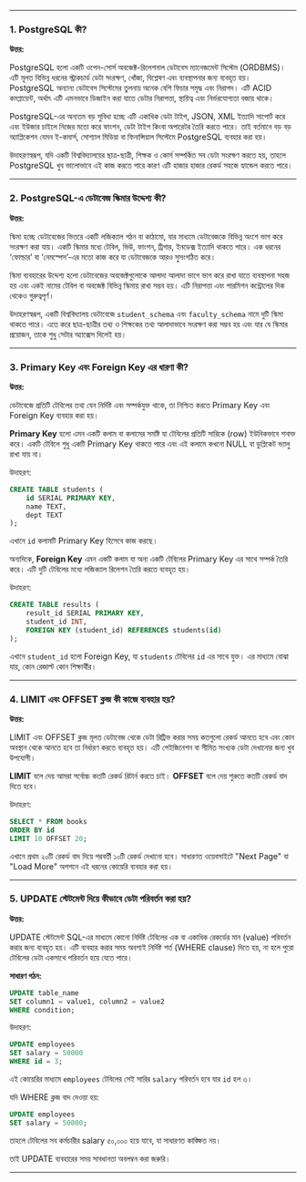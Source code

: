 
---

### 1. **PostgreSQL কী?**

**উত্তর:**

PostgreSQL হলো একটি ওপেন-সোর্স অবজেক্ট-রিলেশনাল ডেটাবেস ম্যানেজমেন্ট সিস্টেম (ORDBMS)। এটি মূলত বিভিন্ন ধরনের স্ট্রাকচার্ড ডেটা সংরক্ষণ, খোঁজা, বিশ্লেষণ এবং ব্যবস্থাপনার জন্য ব্যবহৃত হয়। PostgreSQL অন্যান্য ডেটাবেস সিস্টেমের তুলনায় অনেক বেশি ফিচার সমৃদ্ধ এবং নিরাপদ। এটি ACID কমপ্লায়েন্ট, অর্থাৎ এটি এমনভাবে ডিজাইন করা যাতে ডেটার নিরাপত্তা, স্থায়িত্ব এবং নির্ভরযোগ্যতা বজায় থাকে।

PostgreSQL-এর অন্যতম বড় সুবিধা হচ্ছে এটি একাধিক ডেটা টাইপ, JSON, XML ইত্যাদি সাপোর্ট করে এবং ইউজার চাইলে নিজের মতো করে ফাংশন, ডেটা টাইপ কিংবা অপারেটর তৈরি করতে পারে। তাই বর্তমানে বড় বড় অ্যাপ্লিকেশন যেমন ই-কমার্স, সোশ্যাল মিডিয়া বা ফিনান্সিয়াল সিস্টেমে PostgreSQL ব্যবহার করা হয়।

উদাহরণস্বরূপ, যদি একটি বিশ্ববিদ্যালয়ের ছাত্র-ছাত্রী, শিক্ষক ও কোর্স সম্পর্কিত সব ডেটা সংরক্ষণ করতে হয়, তাহলে PostgreSQL খুব ভালোভাবে এই কাজ করতে পারে কারণ এটি হাজার হাজার রেকর্ড সহজে হ্যান্ডেল করতে পারে।

---

### 2. **PostgreSQL-এ ডেটাবেজ স্কিমার উদ্দেশ্য কী?**

**উত্তর:**

স্কিমা হচ্ছে ডেটাবেজের ভিতরে একটি লজিক্যাল গঠন বা কাঠামো, যার মাধ্যমে ডেটাবেজকে বিভিন্ন অংশে ভাগ করে সংরক্ষণ করা যায়। একটি স্কিমার মধ্যে টেবিল, ভিউ, ফাংশন, ট্রিগার, ইনডেক্স ইত্যাদি থাকতে পারে। এক ধরনের ‘ফোল্ডার’ বা ‘নেমস্পেস’-এর মতো কাজ করে যা ডেটাবেজকে আরও সুসংগঠিত করে।

স্কিমা ব্যবহারের উদ্দেশ্য হলো ডেটাবেজের অবজেক্টগুলোকে আলাদা আলাদা ভাগে ভাগ করে রাখা যাতে ব্যবস্থাপনা সহজ হয় এবং একই নামের টেবিল বা অবজেক্ট বিভিন্ন স্কিমায় রাখা সম্ভব হয়। এটি নিরাপত্তা এবং পারমিশন কন্ট্রোলের দিক থেকেও গুরুত্বপূর্ণ।

উদাহরণস্বরূপ, একটি বিশ্ববিদ্যালয় ডেটাবেজে `student_schema` এবং `faculty_schema` নামে দুটি স্কিমা থাকতে পারে। এতে করে ছাত্র-ছাত্রীর তথ্য ও শিক্ষকের তথ্য আলাদাভাবে সংরক্ষণ করা সম্ভব হয় এবং যার যে স্কিমার প্রয়োজন, তাকে শুধু সেটার অ্যাক্সেস দিলেই হয়।

---

### 3. **Primary Key এবং Foreign Key এর ধারণা কী?**

**উত্তর:**

ডেটাবেজে প্রতিটি টেবিলের তথ্য যেন নির্দিষ্ট এবং সম্পর্কযুক্ত থাকে, তা নিশ্চিত করতে Primary Key এবং Foreign Key ব্যবহার করা হয়।

**Primary Key** হলো এমন একটি কলাম বা কলামের সমষ্টি যা টেবিলের প্রতিটি সারিকে (row) ইউনিকভাবে শনাক্ত করে। একটি টেবিলে শুধু একটি Primary Key থাকতে পারে এবং এই কলামে কখনো NULL বা ডুপ্লিকেট ভ্যালু রাখা যায় না।

উদাহরণ:

```sql
CREATE TABLE students (
    id SERIAL PRIMARY KEY,
    name TEXT,
    dept TEXT
);
```

এখানে `id` কলামটি Primary Key হিসেবে কাজ করছে।

অন্যদিকে, **Foreign Key** এমন একটি কলাম যা অন্য একটি টেবিলের Primary Key এর সাথে সম্পর্ক তৈরি করে। এটি দুটি টেবিলের মধ্যে লজিক্যাল রিলেশন তৈরি করতে ব্যবহৃত হয়।

উদাহরণ:

```sql
CREATE TABLE results (
    result_id SERIAL PRIMARY KEY,
    student_id INT,
    FOREIGN KEY (student_id) REFERENCES students(id)
);
```

এখানে `student_id` হলো Foreign Key, যা `students` টেবিলের `id` এর সাথে যুক্ত। এর মাধ্যমে বোঝা যায়, কোন রেজাল্ট কোন শিক্ষার্থীর।

---

### 4. **LIMIT এবং OFFSET ক্লজ কী কাজে ব্যবহার হয়?**

**উত্তর:**

LIMIT এবং OFFSET ক্লজ মূলত ডেটাবেজ থেকে ডেটা রিট্রিভ করার সময় কতগুলো রেকর্ড আনতে হবে এবং কোন অবস্থান থেকে আনতে হবে তা নির্ধারণ করতে ব্যবহৃত হয়। এটি পেইজিনেশন বা সীমিত সংখ্যক ডেটা দেখানোর জন্য খুব উপযোগী।

**LIMIT** বলে দেয় আমরা সর্বোচ্চ কতটি রেকর্ড রিটার্ন করতে চাই।
**OFFSET** বলে দেয় শুরুতে কতটি রেকর্ড বাদ দিতে হবে।

উদাহরণ:

```sql
SELECT * FROM books
ORDER BY id
LIMIT 10 OFFSET 20;
```

এখানে প্রথম ২০টি রেকর্ড বাদ দিয়ে পরবর্তী ১০টি রেকর্ড দেখানো হবে। সাধারণত ওয়েবসাইটে "Next Page" বা "Load More" অপশনে এই ধরনের কোয়েরি ব্যবহার করা হয়।

---

### 5. **UPDATE স্টেটমেন্ট দিয়ে কীভাবে ডেটা পরিবর্তন করা হয়?**

**উত্তর:**

UPDATE স্টেটমেন্ট SQL-এর মাধ্যমে কোনো নির্দিষ্ট টেবিলের এক বা একাধিক রেকর্ডের মান (value) পরিবর্তন করার জন্য ব্যবহৃত হয়। এটি ব্যবহার করার সময় অবশ্যই নির্দিষ্ট শর্ত (WHERE clause) দিতে হয়, না হলে পুরো টেবিলের ডেটা একসাথে পরিবর্তন হয়ে যেতে পারে।

**সাধারণ গঠন:**

```sql
UPDATE table_name
SET column1 = value1, column2 = value2
WHERE condition;
```

উদাহরণ:

```sql
UPDATE employees
SET salary = 50000
WHERE id = 3;
```

এই কোয়েরির মাধ্যমে `employees` টেবিলের সেই সারির `salary` পরিবর্তন হবে যার `id` হল ৩।

যদি WHERE ক্লজ বাদ দেওয়া হয়:

```sql
UPDATE employees
SET salary = 50000;
```

তাহলে টেবিলের সব কর্মচারীর salary ৫০,০০০ হয়ে যাবে, যা সাধারণত কাঙ্ক্ষিত নয়।

তাই UPDATE ব্যবহারের সময় সাবধানতা অবলম্বন করা জরুরি।

---
